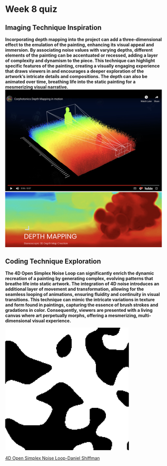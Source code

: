 # Week 8 quiz

## Imaging Technique Inspiration
**Incorporating depth mapping into the project can add a three-dimensional effect to the emulation of the painting, enhancing its visual appeal and immersion. By associating noise values with varying depths, different elements of the painting can be accentuated or recessed, adding a layer of complexity and dynamism to the piece. This technique can highlight specific features of the painting, creating a visually engaging experience that draws viewers in and encourages a deeper exploration of the artwork’s intricate details and compositions. The depth can also be animated over time, breathing life into the static painting for a mesmerizing visual narrative.**
![An image of the Depth Mapping](images/depthmapping1.png)
![An example of Depth Mapping](images/depthmapping2.png)

## Coding Technique Exploration
**The 4D Open Simplex Noise Loop can significantly enrich the dynamic recreation of a painting by generating complex, evolving patterns that breathe life into static artwork. The integration of 4D noise introduces an additional layer of movement and transformation, allowing for the seamless looping of animations, ensuring fluidity and continuity in visual transitions. This technique can mimic the intricate variations in texture and form found in paintings, capturing the essence of brush strokes and gradations in color. Consequently, viewers are presented with a living canvas where art perpetually morphs, offering a mesmerizing, multi-dimensional visual experience.**

![Code Preview](images/codepreview.png)

[4D Open Simplex Noise Loop-Daniel Shiffman](https://editor.p5js.org/codingtrain/sketches/MPqnctIGg)
